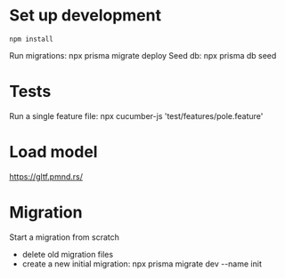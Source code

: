 # Set up development

`npm install`

Run migrations: npx prisma migrate deploy
Seed db: npx prisma db seed


# Tests
Run a single feature file: npx cucumber-js 'test/features/pole.feature'

# Load model

https://gltf.pmnd.rs/

# Migration

Start a migration from scratch
 - delete old migration files
 - create a new initial migration: npx prisma migrate dev --name init
